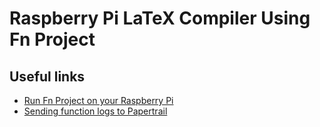 # Raspberry Pi LaTeX Compiler Using Fn Project

## Useful links

- [Run Fn Project on your Raspberry Pi](https://medium.com/@varpa89/run-fn-project-on-your-raspberry-pi-fa17f5067b47)
- [Sending function logs to Papertrail](https://medium.com/fnproject/sending-function-logs-to-papertrail-c1ba2bae62e6)

